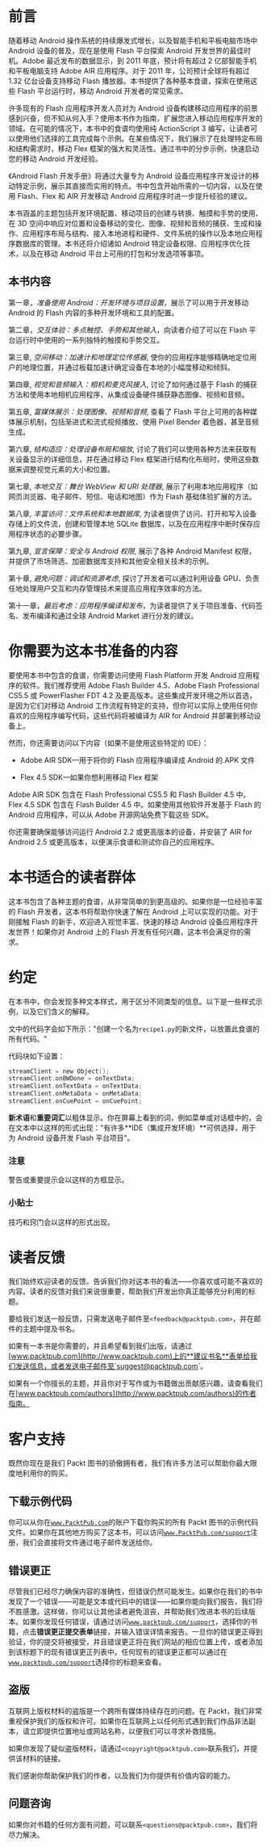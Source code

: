 # 前言

随着移动 Android 操作系统的持续爆发式增长，以及智能手机和平板电脑市场中 Android 设备的普及，现在是使用 Flash 平台探索 Android 开发世界的最佳时机。Adobe 最近发布的数据显示，到 2011 年底，预计将有超过 2 亿部智能手机和平板电脑支持 Adobe AIR 应用程序。对于 2011 年，公司预计全球将有超过 1.32 亿台设备支持移动 Flash 播放器。本书提供了各种基本食谱，探索在使用这些 Flash 平台运行时，移动 Android 开发者的常见需求。

许多现有的 Flash 应用程序开发人员对为 Android 设备构建移动应用程序的前景感到兴奋，但不知从何入手？使用本书作为指南，扩展您进入移动应用程序开发的领域。在可能的情况下，本书中的食谱均使用纯 ActionScript 3 编写，让读者可以使用他们选择的工具完成每个示例。在某些情况下，我们展示了在处理特定布局和结构需求时，移动 Flex 框架的强大和灵活性。通过书中的分步示例，快速启动您的移动 Android 开发经验。

《Android Flash 开发手册》将通过大量专为 Android 设备应用程序开发设计的移动特定示例，展示其直接而实用的特点。书中包含开始所需的一切内容，以及在使用 Flash、Flex 和 AIR 开发移动 Android 应用程序时进一步提升经验的建议。

本书涵盖的主题包括开发环境配置、移动项目的创建与转换、触摸和手势的使用、在 3D 空间中响应对位置和设备移动的变化、图像、视频和音频的捕获、生成和操作、应用程序布局与结构、接入本地进程和硬件、文件系统的操作以及本地应用程序数据库的管理。本书还将介绍诸如 Android 特定设备权限、应用程序优化技术，以及在移动 Android 平台上可用的打包和分发选项等事项。

## 本书内容

第一章，*准备使用 Android：开发环境与项目设置*，展示了可以用于开发移动 Android 的 Flash 内容的多种开发环境和工具的配置。

第二章，*交互体验：多点触控、手势和其他输入*，向读者介绍了可以在 Flash 平台运行时中使用的一系列独特的触摸和手势交互。

第三章, *空间移动：加速计和地理定位传感器*, 使你的应用程序能够精确地定位用户的地理位置，并通过板载加速计确定设备在本地的小幅度移动和倾斜。

第四章, *视觉和音频输入：相机和麦克风接入*, 讨论了如何通过基于 Flash 的捕获方法和使用本地相机应用程序，从集成设备硬件捕获静态图像、视频和音频。

第五章, *富媒体展示：处理图像、视频和音频*, 查看了 Flash 平台上可用的各种媒体展示机制，包括渐进式和流式视频播放、使用 Pixel Bender 着色器，甚至音频生成。

第六章, *结构适应：处理设备布局和缩放*, 讨论了我们可以使用各种方法来获取有关设备显示的详细信息，并在通过移动 Flex 框架进行结构化布局时，使用这些数据来调整视觉元素的大小和位置。

第七章, *本地交互：舞台 WebView 和 URI 处理器*, 展示了利用本地应用程序（如网页浏览器、电子邮件、短信、电话和地图）作为 Flash 基础体验扩展的方法。

第八章, *丰富访问：文件系统和本地数据库*, 为读者提供了访问、打开和写入设备存储上的文件流，创建和管理本地 SQLite 数据库，以及在应用程序中断时保存应用程序状态的必要步骤。

第九章, *宣言保障：安全与 Android 权限*, 展示了各种 Android Manifest 权限，并提供了市场筛选、加密数据库支持和其他安全相关技术的示例。

第十章, *避免问题：调试和资源考虑*, 探讨了开发者可以通过利用设备 GPU、负责任地处理用户交互和内存管理技术来提高应用程序效率的方法。

第十一章，*最后考虑：应用程序编译和发布*，为读者提供了关于项目准备、代码签名、发布编译和通过全球 Android Market 进行分发的建议。

# 你需要为这本书准备的内容

要使用本书中包含的食谱，你需要访问使用 Flash Platform 开发 Android 应用程序的软件。我们推荐使用 Adobe Flash Builder 4.5、Adobe Flash Professional CS5.5 或 PowerFlasher FDT 4.2 及更高版本。这些集成开发环境之所以首选，是因为它们对移动 Android 工作流程有特定的支持，但你可以实际上使用任何你喜欢的应用程序编写代码，这些代码将被编译为 AIR for Android 并部署到移动设备上。

然而，你还需要访问以下内容（如果不是使用这些特定的 IDE）： 

+   Adobe AIR SDK—用于将你的 Flash 应用程序编译成 Android 的.APK 文件

+   Flex 4.5 SDK—如果你想利用移动 Flex 框架

Adobe AIR SDK 包含在 Flash Professional CS5.5 和 Flash Builder 4.5 中。Flex 4.5 SDK 包含在 Flash Builder 4.5 中。如果使用其他软件开发基于 Flash 的 Android 应用程序，可以从 Adobe 开源网站免费下载这些 SDK。

你还需要确保能够访问运行 Android 2.2 或更高版本的设备，并安装了 AIR for Android 2.5 或更高版本，以便演示食谱和测试你自己的应用程序。

# 本书适合的读者群体

这本书包含了各种主题的食谱，从非常简单的到更高级的。如果你是一位经验丰富的 Flash 开发者，这本书将帮助你快速了解在 Android 上可以实现的功能。对于刚接触 Flash 的新手，欢迎进入视觉丰富、快速的移动 Android 设备应用程序开发世界！如果你对 Android 上的 Flash 开发有任何兴趣，这本书会满足你的需求。

# 约定

在本书中，你会发现多种文本样式，用于区分不同类型的信息。以下是一些样式示例，以及它们含义的解释。

文中的代码字会如下所示："创建一个名为`recipe1.py`的新文件，以放置此食谱的所有代码。"

代码块如下设置：

```kt
streamClient = new Object();
streamClient.onBWDone = onTextData;
streamClient.onTextData = onTextData;
streamClient.onMetaData = onMetaData;
streamClient.onCuePoint = onCuePoint;

```

**新术语**和**重要词汇**以粗体显示。你在屏幕上看到的词，例如菜单或对话框中的，会在文本中以这样的形式出现："有许多**IDE（集成开发环境）**可供选择，用于为 Android 设备开发 Flash 平台项目"。

### 注意

警告或重要提示会以这样的方框显示。

### 小贴士

技巧和窍门会以这样的形式出现。

# 读者反馈

我们始终欢迎读者的反馈。告诉我们你对这本书的看法——你喜欢或可能不喜欢的内容。读者的反馈对我们来说很重要，帮助我们开发出你真正能够充分利用的标题。

要给我们发送一般反馈，只需发送电子邮件至`<feedback@packtpub.com>`，并在邮件的主题中提及书名。

如果有一本书是你需要的，并且希望看到我们出版，请通过[www.packtpub.com](http://www.packtpub.com)上的**建议书名**表单给我们发送信息，或者发送电子邮件至`<suggest@packtpub.com>`。

如果有一个你擅长的主题，并且你对于写作或为书籍做出贡献感兴趣，请查看我们在[www.packtpub.com/authors](http://www.packtpub.com/authors)的作者指南。

# 客户支持

既然你现在是我们 Packt 图书的骄傲拥有者，我们有许多方法可以帮助你最大限度地利用你的购买。

## 下载示例代码

你可以从你在[`www.PacktPub.com`](http://www.PacktPub.com)的账户下载你购买的所有 Packt 图书的示例代码文件。如果你在其他地方购买了这本书，可以访问[`www.PacktPub.com/support`](http://www.PacktPub.com/support)注册，我们会直接将文件通过电子邮件发送给你。

## 错误更正

尽管我们已经尽力确保内容的准确性，但错误仍然可能发生。如果你在我们的书中发现了一个错误——可能是文本或代码中的错误——如果你能向我们报告，我们将不胜感激。这样做，你可以让其他读者避免沮丧，并帮助我们改进本书的后续版本。如果你发现任何错误，请通过访问[`www.packtpub.com/support`](http://www.packtpub.com/support)，选择你的书籍，点击**错误更正提交表单**链接，并输入错误详情来报告。一旦你的错误更正得到验证，你的提交将被接受，并且错误更正将在我们网站的相应位置上传，或者添加到该标题下的现有错误更正列表中。任何现有的错误更正都可以通过在[`www.packtpub.com/support`](http://www.packtpub.com/support)选择你的标题来查看。

## 盗版

互联网上版权材料的盗版是一个跨所有媒体持续存在的问题。在 Packt，我们非常重视保护我们的版权和许可。如果你在互联网上以任何形式遇到我们作品非法副本，请立即提供位置地址或网站名称，以便我们可以寻求补救措施。

如果你发现了疑似盗版材料，请通过`<copyright@packtpub.com>`联系我们，并提供该材料的链接。

我们感谢你帮助保护我们的作者，以及我们为你提供有价值内容的能力。

## 问题咨询

如果你对书籍的任何方面有问题，可以联系`<questions@packtpub.com>`，我们将尽力解决。
